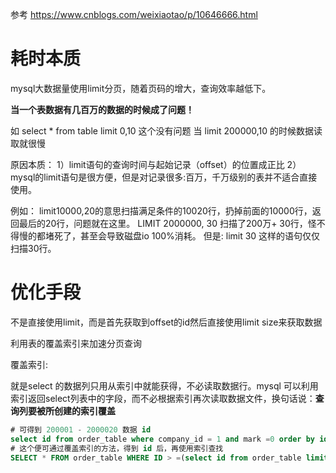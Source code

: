 参考 https://www.cnblogs.com/weixiaotao/p/10646666.html

# 耗时本质

mysql大数据量使用limit分页，随着页码的增大，查询效率越低下。

**当一个表数据有几百万的数据的时候成了问题！**

如 select * from table limit 0,10 这个没有问题 当 limit 200000,10 的时候数据读取就很慢

原因本质： 1）limit语句的查询时间与起始记录（offset）的位置成正比 2）mysql的limit语句是很方便，但是对记录很多:百万，千万级别的表并不适合直接使用。

例如： limit10000,20的意思扫描满足条件的10020行，扔掉前面的10000行，返回最后的20行，问题就在这里。  LIMIT 2000000, 30 扫描了200万+ 30行，怪不得慢的都堵死了，甚至会导致磁盘io 100%消耗。  但是: limit 30 这样的语句仅仅扫描30行。

# 优化手段

不是直接使用limit，而是首先获取到offset的id然后直接使用limit size来获取数据

利用表的覆盖索引来加速分页查询

覆盖索引:

就是select 的数据列只用从索引中就能获得，不必读取数据行。mysql 可以利用索引返回select列表中的字段，而不必根据索引再次读取数据文件，换句话说：**查询列要被所创建的索引覆盖**

```sql
# 可得到 200001 - 2000020 数据 id
select id from order_table where company_id = 1 and mark =0 order by id desc limit 200000 ,20;
# 这个便可通过覆盖索引的方法，得到 id 后，再使用索引查找
SELECT * FROM order_table WHERE ID > =(select id from order_table limit 200000, 1) limit 20;
```


